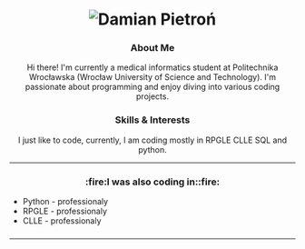 <b><p align="center">
<h1 align="center">
  <img src="https://github.com/neuropython/neuropython/blob/main/damian.svg" alt="Damian Pietroń" />
</h1>
</p></b>


<h3 align="center">About Me</h3>

<p align="center">Hi there! I'm currently a medical informatics student at Politechnika Wrocławska (Wrocław University of Science and Technology). I'm passionate about programming and enjoy diving into various coding projects.</p>

<h3 align="center">Skills & Interests</h3>

<p align="center">I just like to code, currently, I am coding mostly in RPGLE CLLE SQL and python. </p>

---------------------------    

<h3><b><p align = "center">:fire:I was also coding in::fire:</p></b></h3>

- Python - professionaly
- RPGLE - professionaly
- CLLE - professionaly 
</p>

###

---------------------------    

<p align="center"></p>


